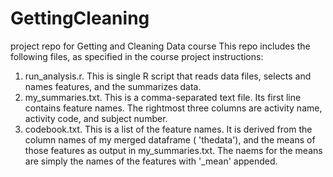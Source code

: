 # GettingCleaning
project repo for Getting and Cleaning Data course
This repo includes the following files, as specified in the course project instructions:
1. run_analysis.r. This is single R script that reads data files, selects and names features, and the summarizes data.
2. my_summaries.txt.  This is a comma-separated text file. Its first line contains feature names.  The rightmost three columns are activity name, activity code, and subject number. 
3. codebook.txt.  This is a list of the feature names. It is derived from the column names of my merged dataframe ( 'thedata'), and the means of those features as output in my_summaries.txt.  The naems for the means are simply the names of the features with '_mean' appended.
